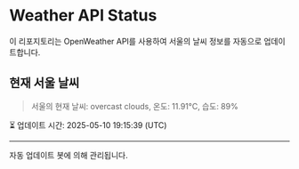 
# Weather API Status

이 리포지토리는 OpenWeather API를 사용하여 서울의 날씨 정보를 자동으로 업데이트합니다.

## 현재 서울 날씨
> 서울의 현재 날씨: overcast clouds, 온도: 11.91°C, 습도: 89%

⏳ 업데이트 시간: 2025-05-10 19:15:39 (UTC)

---
자동 업데이트 봇에 의해 관리됩니다.

